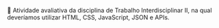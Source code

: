 🧩 Atividade avaliativa da disciplina de Trabalho Interdisciplinar II, na qual deveríamos utilizar HTML, CSS, JavaScript, JSON e APIs.
